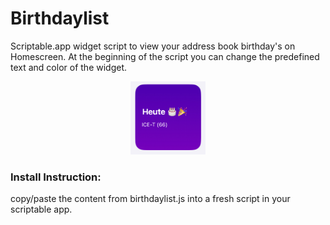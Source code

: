 # Birthdaylist
Scriptable.app widget script to view your address book birthday's on Homescreen. At the beginning of the script you can change the predefined text and color of the widget.  

<p align="center">
<img src=Screenshot.jpg width=120px;>
</p>

### Install Instruction:
copy/paste the content from birthdaylist.js into a fresh script in your scriptable app.  
